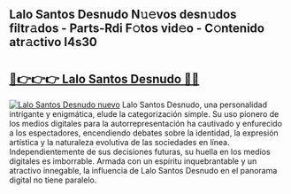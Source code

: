 ## Lalo Santos Desnudo N𝚞𝚎vos desn𝚞dos filtr𝚊dos - Parts-Rdi F𝚘tos vid𝚎o - C𝚘ntenido atr𝚊ctivo I4s30

# <h2><a href="http://mb96qi.tromn.icu/?c=Lalo+Santos+Desnudo">🔗👉👉👉 Lalo Santos Desnudo 🔗🔗</a></h2>

[![Lalo Santos Desnudo nuevo](https://i.imgur.com/pEAQMta.gif)](http://mb96qi.tromn.icu/?c=Lalo+Santos+Desnudo)
Lalo Santos Desnudo, una personalidad intrigante y enigmática, elude la categorización simple. Su uso pionero de los medios digitales para la autorrepresentación ha cautivado y enfurecido a los espectadores, encendiendo debates sobre la identidad, la expresión artística y la naturaleza evolutiva de las sociedades en línea. Independientemente de sus decisiones futuras, su huella en los medios digitales es imborrable. Armada con un espíritu inquebrantable y un atractivo innegable, la influencia de Lalo Santos Desnudo en el panorama digital no tiene paralelo.
